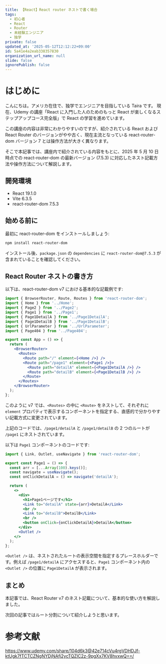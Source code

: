 ```yaml
---
title: 【React】React router ネストで書く場合
tags:
  - 初心者
  - React
  - Router
  - 未経験エンジニア
  - 独学
private: false
updated_at: '2025-05-12T12:12:22+09:00'
id: 5a41e4a2eab338357830
organization_url_name: null
slide: false
ignorePublish: false
---
```


# はじめに

こんにちは。アメリカ在住で、独学でエンジニアを目指している Taira です。
現在、Udemy の講座「React に入門した人のためのもっと React が楽しくなるステップアップコース完全版」で React の学習を進めています。

この講座の内容は非常にわかりやすいのですが、紹介されている React および React Router のバージョンがやや古く、現在主流となっている react-router-dom バージョン 7 とは操作方法が大きく異なります。

そこで本記事では、講座内で紹介されている内容をもとに、2025 年 5 月 10 日時点での react-router-dom の最新バージョン (7.5.3) に対応したネスト記載方法や操作方法について解説します。

## 開発環境

- React 19.1.0
- Vite 6.3.5
- react-router-dom 7.5.3

## 始める前に

最初に react-router-dom をインストールしましょう:

```bash
npm install react-router-dom
```

インストール後、`package.json` の `dependencies` に `react-router-dom@7.5.3` が含まれていることを確認してください。

## React Router ネストの書き方

以下は、react-router-dom v7 における基本的な記載例です:

```jsx:App.jsx
import { BrowserRouter, Route, Routes } from 'react-router-dom';
import { Home } from '../Home';
import { Page2 } from '../Page2';
import { Page1 } from '../Page1';
import { Page1DetailA } from '../Page1DetailA';
import { Page1DetailB } from '../Page1DetailB';
import { UrlParameter } from '../UrlParameter';
import { Page404 } from '../Page404';

export const App = () => {
  return (
    <BrowserRouter>
      <Routes>
        <Route path="/" element={<Home />} />
        <Route path="/page1" element={<Page1 />}>
          <Route path="detailA" element={<Page1DetailA />} />
          <Route path="detailB" element={<Page1DetailB />} />
        </Route>
      </Routes>
    </BrowserRouter>
  );
};
```

このように v7 では、`<Routes>` の中に `<Route>` をネストして、それぞれに `element` プロパティで表示するコンポーネントを指定する、直感的で分かりやすい記載方式に変更されています。

上記のコードでは、`/page1/detailA` と `/page1/detailB` の 2 つのルートが `/page1` にネストされています。

以下は `Page1` コンポーネントのコードです:

```jsx:Page1.jsx
import { Link, Outlet, useNavigate } from 'react-router-dom';

export const Page1 = () => {
  const arr = [...Array(100).keys()];
  const navigate = useNavigate();
  const onClickDetailA = () => navigate('detailA');

  return (
    <>
      <div>
        <h1>Page1ページです</h1>
        <Link to="detailA" state={arr}>DetailA</Link>
        <br />
        <Link to="detailB">DetailB</Link>
        <br />
        <button onClick={onClickDetailA}>DetailA</button>
      </div>
      <Outlet />
    </>
  );
};
```

`<Outlet />` は、ネストされたルートの表示空間を指定するプレースホルダーです。例えば `/page1/detailA` にアクセスすると、`Page1` コンポーネント内の `<Outlet />` の位置に `Page1DetailA` が表示されます。

## まとめ

本記事では、React Router v7 のネスト記載について、基本的な使い方を解説しました。

次回の記事ではルート分割について紹介しようと思います。

# 参考文献

https://www.udemy.com/share/104d6k3@42e714cVu4rgVDHDJf-ktUgk7fTCTCZNgNYDjNAfj2ycTQZlC2z-9pgXx7KV8hvxwQ==/
